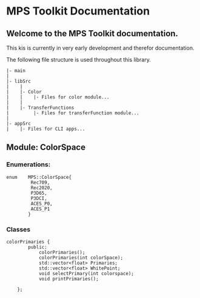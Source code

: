 # MPS Toolkit Documentation

## Welcome to the MPS Toolkit documentation.
This kis is currently in very early development and therefor documentation.

The following file structure is used throughout this library.
```
|- main
|
|- libSrc
|    |
|    |- Color
|    |    |- Files for color module...
|    |
|    |- TransferFunctions
|         |- Files for transferFunction module...
|
|- appSrc
|    |- Files for CLI apps...
```
## Module: ColorSpace
### Enumerations:
```
enum    MPS::ColorSpace{
         Rec709,
         Rec2020,
         P3D65,
         P3DCI,          
         ACES_P0, 
         ACES_P1
        }
```
### Classes
```
colorPrimaries {
        public:
            colorPrimaries();
            colorPrimaries(int colorSpace);
            std::vector<float> Primaries;
            std::vector<float> WhitePoint;
            void selectPrimary(int colorspace);
            void printPrimaries();
            
    };
```
